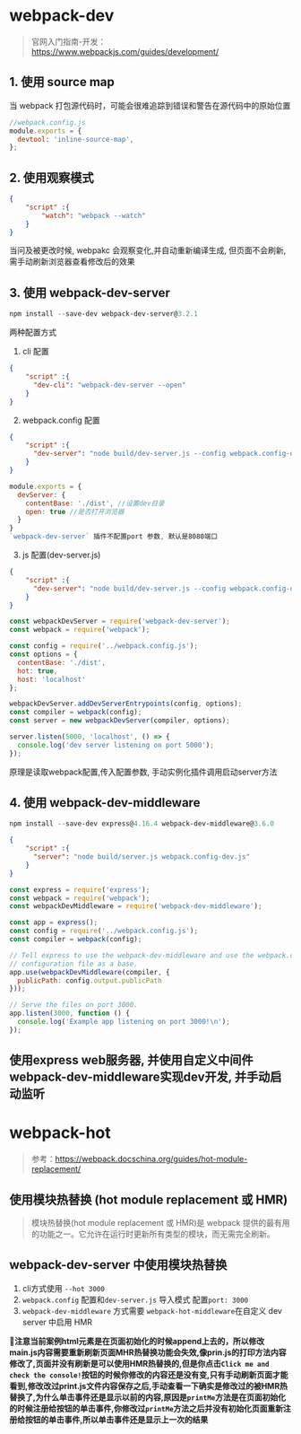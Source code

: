 # webpack-dev

>官网入门指南-开发：https://www.webpackjs.com/guides/development/

## 1. 使用 source map
当 webpack 打包源代码时，可能会很难追踪到错误和警告在源代码中的原始位置
``` javascript
//webpack.config.js
module.exports = {
  devtool: 'inline-source-map',
};

```
## 2. 使用观察模式
``` json
{
    "script" :{
        "watch": "webpack --watch"
    }
}

```
当问及被更改时候, webpakc 会观察变化,并自动重新编译生成, 但页面不会刷新, 需手动刷新浏览器查看修改后的效果

## 3. 使用 webpack-dev-server
``` powershell
npm install --save-dev webpack-dev-server@3.2.1
```
两种配置方式
1. cli 配置
``` json
{
    "script" :{
      "dev-cli": "webpack-dev-server --open"
    }
}
```
2. webpack.config 配置
``` json
{
    "script" :{
      "dev-server": "node build/dev-server.js --config webpack.config-dev.js",
    }
}
```
``` javascript
module.exports = {
  devServer: {
    contentBase: './dist', //设置dev目录
    open: true //是否打开浏览器
  }
}
`webpack-dev-server` 插件不配置port 参数, 默认是8080端口
```
3. js 配置(dev-server.js)
``` json
{
    "script" :{
      "dev-server": "node build/dev-server.js --config webpack.config-dev.js"
    }
}
```
```javascript
const webpackDevServer = require('webpack-dev-server');
const webpack = require('webpack');

const config = require('../webpack.config.js');
const options = {
  contentBase: './dist',
  hot: true,
  host: 'localhost'
};

webpackDevServer.addDevServerEntrypoints(config, options);
const compiler = webpack(config);
const server = new webpackDevServer(compiler, options);

server.listen(5000, 'localhost', () => {
  console.log('dev server listening on port 5000');
});
```
原理是读取webpack配置,传入配置参数, 手动实例化插件调用启动server方法
## 4. 使用 webpack-dev-middleware
``` powershell
npm install --save-dev express@4.16.4 webpack-dev-middleware@3.6.0
```
``` json
{
    "script" :{
      "server": "node build/server.js webpack.config-dev.js"
    }
}
```
``` javascript
const express = require('express');
const webpack = require('webpack');
const webpackDevMiddleware = require('webpack-dev-middleware');

const app = express();
const config = require('../webpack.config.js');
const compiler = webpack(config);

// Tell express to use the webpack-dev-middleware and use the webpack.config.js
// configuration file as a base.
app.use(webpackDevMiddleware(compiler, {
  publicPath: config.output.publicPath
}));

// Serve the files on port 3000.
app.listen(3000, function () {
  console.log('Example app listening on port 3000!\n');
});
```
**使用express web服务器, 并使用自定义中间件 webpack-dev-middleware实现dev开发, 并手动启动监听**
---
# webpack-hot

>参考：https://webpack.docschina.org/guides/hot-module-replacement/

## 使用模块热替换 (hot module replacement 或 HMR)

>模块热替换(hot module replacement 或 HMR)是 webpack 提供的最有用的功能之一。它允许在运行时更新所有类型的模块，而无需完全刷新。

## webpack-dev-server 中使用模块热替换
1. cli方式使用 `--hot 3000`
2. `webpack.config` 配置和`dev-server.js` 导入模式 配置`port: 3000`
3. `webpack-dev-middleware` 方式需要 `webpack-hot-middleware`在自定义 dev server 中启用 HMR

 **:rotating_light:注意当前案例html元素是在页面初始化的时候append上去的，所以修改main.js内容需要重新刷新页面MHR热替换功能会失效,像prin.js的打印方法内容修改了,页面并没有刷新是可以使用HMR热替换的,但是你点击`Click me and check the console!`按钮的时候你修改的内容还是没有变,只有手动刷新页面才能看到,修改改过print.js文件内容保存之后,手动查看一下确实是修改过的被HMR热替换了,为什么单击事件还是显示以前的内容,原因是`printMe`方法是在页面初始化的时候注册给按钮的单击事件,你修改过`printMe`方法之后并没有初始化页面重新注册给按钮的单击事件,所以单击事件还是显示上一次的结果**